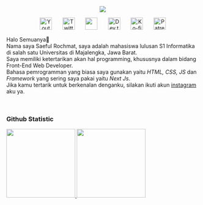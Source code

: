 <p align="center"><a href="https://top.gg/bot/623481583411658753"><img src="https://c4.wallpaperflare.com/wallpaper/110/664/979/cyberpunk-video-games-pixel-art-the-last-night-wallpaper-preview.jpg" width="auto" height="auto"/></a></p>
<p align="center">
  <a href="www.youtube.com"><img width="32px" alt="Youtube" title="Youtube"     
  src="https://i.imgur.com/qiXu7b2.png"/></a>
  &#8287;&#8287;&#8287;&#8287;&#8287;
  <a href="https://twitter.com/"><img width="32px" alt="Twitter" title="Twitter" src="https://i.imgur.com/OXZM1L6.png"/></a>
  &#8287;&#8287;&#8287;&#8287;&#8287;
  <a href="https://discord.com/users/657115858484592640" alt="Join our community"><img width="32px" src="https://i.imgur.com/OViZO8J.png"/></a>
  &#8287;&#8287;&#8287;&#8287;&#8287;
  <a href="https://dev"><img width="32px" alt="Dev.to" title="Saeful" src="https://i.imgur.com/mVm29vK.png"></a>
  &#8287;&#8287;&#8287;&#8287;&#8287;
  <a href="https://kofi"><img width="32px" alt="Ko-fi" title="Buy me a coffee" src="https://i.imgur.com/PpLeD3K.png"/></a>
  &#8287;&#8287;&#8287;&#8287;&#8287;
  <a href="https://pateron"><img width="32px" alt="Patreon" title="Patreon" src="https://i.imgur.com/0uVwkoZ.png"/></a>
</p>

<p>
Halo Semuanya👋 <br>
Nama saya Saeful Rochmat, saya adalah mahasiswa lulusan S1 Informatika di salah satu Universitas di Majalengka, Jawa Barat. <br>
Saya memiliki ketertarikan akan hal programming, khususnya dalam bidang Front-End Web Developer. <br>
Bahasa pemrogramman yang biasa saya gunakan yaitu <i>HTML, CSS, JS</i> dan <i>Framework</i> yang sering saya pakai yaitu <i>Next Js</i>. <br>
Jika kamu tertarik untuk berkenalan denganku, silakan ikuti akun <a href="https://www.instagram.com/rochmat.saeful/?hl=en">instagram</a> aku ya.
</p>     
<br>  

### Github Statistic
<p align="left">
<a href="https://github.com/saefulrochmat">
  <img height="180em" src="https://github-readme-stats-eight-theta.vercel.app/api?username=saefulrochmat&show_icons=true&theme=algolia&include_all_commits=true&count_private=true"/>
  <img height="180em" src="https://github-readme-stats-eight-theta.vercel.app/api/top-langs/?username=saefulrochmat&layout=compact&layout=compact&theme=algolia"/>
</a>
</p>
